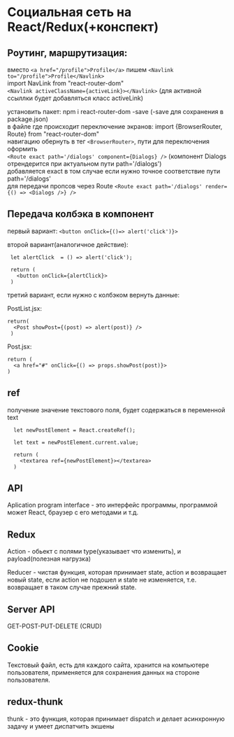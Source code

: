 
# Социальная сеть на React/Redux(+конспект)


## Роутинг, маршрутизация:

  вместо `<a href="/profile">Profile</a>` пишем `<Navlink to="/profile">Profile</Navlink>`  
  import NavLink from "react-router-dom"  
  `<Navlink activeClassName={activeLink}></Navlink>` (для активной ссыллки будет добавляться класс activeLink)  
  
  установить пакет: npm i react-router-dom -save (-save для сохранения в package.json)  
  в файле где происходит переключение экранов: import {BrowserRouter, Route} from "react-router-dom"  
  навигацию обернуть в тег `<BrowserRouter>`, пути для переключения оформить   
  `<Route exact path='/dialogs' component={Dialogs} />` (компонент Dialogs отрендерится при актуальном пути path='/dialogs')  
  добавляется exact в том случае если нужно точное соответствие пути path='/dialogs'  
  для передачи пропсов через Route `<Route exact path='/dialogs' render={() => <Dialogs />} />`


## Передача колбэка в компонент

  первый вариант: 
    `<button onClick={()=> alert('click')}>`
  
  второй вариант(аналогичное действие):  
   ```
    let alertClick  = () => alert('click');

    return (
      <button onClick={alertClick}>
    ) 
   ```

   третий вариант, если нужно с колбэком вернуть данные: 

  PostList.jsx:   
  ```      
  return(
    <Post showPost={(post) => alert(post)} />  
   )
   ```

  Post.jsx:
  
  ```
  return (
    <a href="#" onClick={() => props.showPost(post)}>
  )
 ```
   
## ref
получение значение текстового поля, будет содержаться в переменной text

```
  let newPostElement = React.createRef();

  let text = newPostElement.current.value;

  return (
    <textarea ref={newPostElement}></textarea>
  )
```
## API
Aplication program interface - это интерфейс программы, программой может React, браузер с его методами и т.д.

## Redux
Action - обьект с полями type(указывает что изменить), и payload(полезная нагрузка)

Reducer - чистая функция, которая принимает state, action и возвращает новый state, если action не подошел и state
не изменяется, т.е. возвращает в таком случае прежний state.

## Server API
GET-POST-PUT-DELETE (CRUD)

## Cookie
Текстовый файл, есть для каждого сайта, хранится на компьютере пользователя, применяется для сохранения данных на стороне пользователя.

## redux-thunk
thunk - это функция, которая принимает dispatch и делает асинхронную задачу и умеет диспатчить экшены